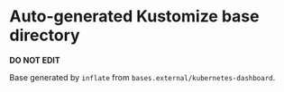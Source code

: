 # Auto-generated Kustomize base directory
**DO NOT EDIT**

Base generated by `inflate` from `bases.external/kubernetes-dashboard`.
